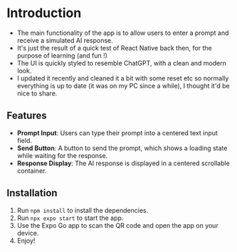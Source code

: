 # Introduction

- The main functionality of the app is to allow users to enter a prompt and receive a simulated AI response.
- It's just the result of a quick test of React Native back then, for the purpose of learning (and fun !)
- The UI is quickly styled to resemble ChatGPT, with a clean and modern look.
- I updated it recently and cleaned it a bit with some reset etc so normally everything is up to date (it was on my PC since a while), I thought it'd be nice to share.

## Features

- **Prompt Input**: Users can type their prompt into a centered text input field.
- **Send Button**: A button to send the prompt, which shows a loading state while waiting for the response.
- **Response Display**: The AI response is displayed in a centered scrollable container.

## Installation

1. Run `npm install` to install the dependencies.
2. Run `npx expo start` to start the app.
3. Use the Expo Go app to scan the QR code and open the app on your device.
4. Enjoy!
